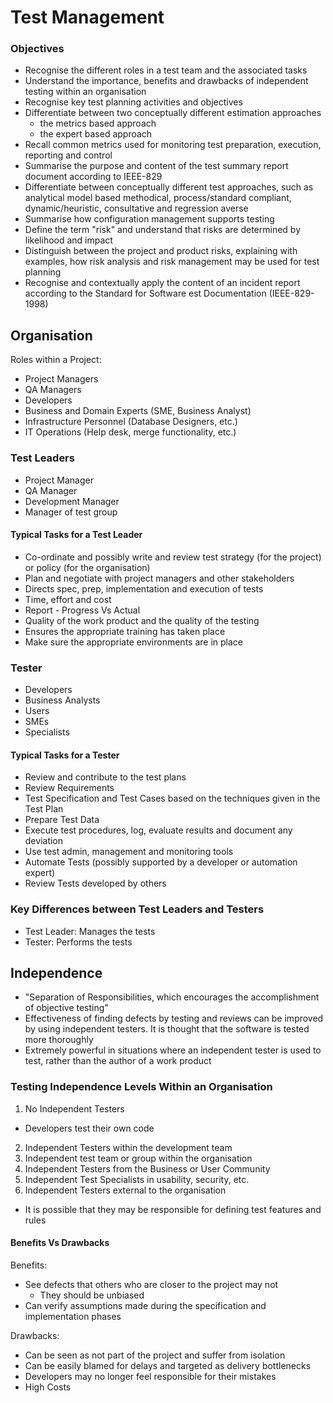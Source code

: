 # Test Management
### Objectives
* Recognise the different roles in a test team and the associated tasks
* Understand the importance, benefits and drawbacks of independent testing within an organisation
* Recognise key test planning activities and objectives
* Differentiate between two conceptually different estimation approaches
  * the metrics based approach
  * the expert based approach
* Recall common metrics used for monitoring test preparation, execution, reporting and control
* Summarise the purpose and content of the test summary report document according to IEEE-829
* Differentiate between conceptually different test approaches, such as analytical model based methodical, process/standard compliant, dynamic/heuristic, consultative and regression averse
* Summarise how configuration management supports testing
* Define the term "risk" and understand that risks are determined by likelihood and impact
* Distinguish between the project and product risks, explaining with examples, how risk analysis and risk management may be used for test planning
* Recognise and contextually apply the content of an incident report according to the Standard for Software est Documentation (IEEE-829-1998)

## Organisation
Roles within a Project:
* Project Managers
* QA Managers
* Developers
* Business and Domain Experts (SME, Business Analyst)
* Infrastructure Personnel (Database Designers, etc.)
* IT Operations (Help desk, merge functionality, etc.)

### Test Leaders
* Project Manager
* QA Manager
* Development Manager
* Manager of test group

#### Typical Tasks for a Test Leader
* Co-ordinate and possibly write and review test strategy (for the project) or policy (for the organisation)
* Plan and negotiate with project managers and other stakeholders
* Directs spec, prep, implementation and execution of tests
* Time, effort and cost
* Report - Progress Vs Actual
* Quality of the work product and the quality of the testing
* Ensures the appropriate training has taken place
* Make sure the appropriate environments are in place

### Tester
* Developers
* Business Analysts
* Users
* SMEs
* Specialists

#### Typical Tasks for a Tester
* Review and contribute to the test plans
* Review Requirements
* Test Specification and Test Cases based on the techniques given in the Test Plan
* Prepare Test Data
* Execute test procedures, log, evaluate results and document any deviation
* Use test admin, management and monitoring tools
* Automate Tests (possibly supported by a developer or automation expert)
* Review Tests developed by others

### Key Differences between Test Leaders and Testers
* Test Leader: Manages the tests
* Tester: Performs the tests

## Independence
* "Separation of Responsibilities, which encourages the accomplishment of objective testing"
* Effectiveness of finding defects by testing and reviews can be improved by using independent testers. It is thought that the software is tested more thoroughly
* Extremely powerful in situations where an independent tester is used to test, rather than the author of a work product

### Testing Independence Levels Within an Organisation
1. No Independent Testers
  * Developers test their own code
2. Independent Testers within the development team
3. Independent test team or group within the organisation
4. Independent Testers from the Business or User Community
5. Independent Test Specialists in usability, security, etc.
6. Independent Testers external to the organisation


* It is possible that they may be responsible for defining test features and rules

#### Benefits Vs Drawbacks
Benefits:
* See defects that others who are closer to the project may not
  * They should be unbiased
* Can verify assumptions made during the specification and implementation phases

Drawbacks:
* Can be seen as not part of the project and suffer from isolation
* Can be easily blamed for delays and targeted as delivery bottlenecks
* Developers may no longer feel responsible for their mistakes
* High Costs
